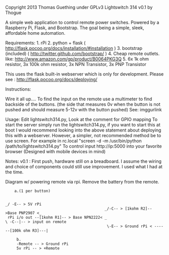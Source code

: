 
Copyright 2013 Thomas Guething under GPLv3
Lightswitch 314 v0.1 by Thogue

A simple web application to control remote power switches. Powered by a Raspberry Pi, Flask, and Bootstrap. The goal being a simple, sleek, affordable home automation. 

Requirements:
	1. rPi
	2. python + flask ( http://flask.pocoo.org/docs/installation/#installation )
	3. bootstrap (included) ( http://twitter.github.com/bootstrap/ )
	4. Cheap remote outlets. like: http://www.amazon.com/gp/product/B0064PKG3Q
	5. 6x 1k ohm resistor, 3x 100k ohm resistor, 3x NPN Transistor, 3x PNP Transistor 

This uses the flask built-in webserver which is only for development. Please see : http://flask.pocoo.org/docs/deploying/

Instructions: 

Wire it all up.... 
To find the input on the remote use a multimeter to find backside of the buttons. (the side that measures 0v when the button is not pushed and should measure 5-12v with the button pushed)
See: imggurlink

Usage:
	Edit lightswitch314.py, Look at the comment for GPIO mapping
	To start the server simply run the lightswitch314.py, if you want to start this at boot I would recommend looking into the above statement about deploying this with a webserver. However, a simpler, not recommended method be to use screen. For example in rc.local "screen -d -m /usr/bin/python /path/to/lightswitch314.py"
	To control input http://ip:5000 into your favorite browser (Designed with mobile devices in mind)

Notes:
	v0.1 : First push, hardware still on a breadboard. I assume the wiring and choice of components could still use improvement. I used what I had at the time.


Diagram w/ powering remote via rpi. 
Remove the battery from the remote. 


	  	a.(1 per button)
		
                                                                                     _/ -E-- > 5V rPi
      	                                        _/-C-- > [1kohm R2]-- >Base PNP2907 <_
  	 rPi i/o out --[1kohm R1]-- > Base NPN2222< _                                     \ -C--|-- > input on remote
                                                 \-E-- > Ground rPi < ------[100k ohm R3]---|

		 b.
		 -Remote -- > Ground rPi
		 5v rPi -- > +Remote

